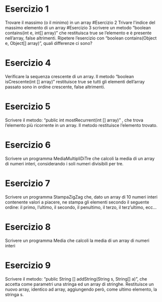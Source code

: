 # Esercizio 1
Trovare il massimo (o il minimo) in un array
#Esercizio 2
Trivare l'indice del massimo elemento di un array
#Esercizio 3
scrivere un metodo “boolean contains(int e, int[] array)” che restituisca true se l’elemento e è presente nell’array, false altrimenti. Ripetere l’esercizio con “boolean contains(Object e, Object[] array)”, quali differenze ci sono?
# Esercizio 4
Verificare la sequenza crescente di un array. Il metodo “boolean isCrescente(int [] array)” restituisce true se tutti gli elementi dell’array passato sono in ordine crescente, false altrimenti.
# Esercizio 5
Scrivere il metodo: “public int mostRecurrent(int [] array)” , che trova l’elemento più ricorrente in un array. Il metodo restituisce l’elemento trovato.
# Esercizio 6
Scrivere un programma MediaMultipliDiTre che calcoli la media di un array di numeri interi, considerando i soli numeri divisibili per tre.
# Esercizio 7
Scrivere un programma StampaZigZag che, dato un array di 10 numeri interi contenente valori a piacere, ne stampa gli elementi secondo il seguente ordine: il primo, l’ultimo, il secondo, il penultimo, il terzo, il terz’ultimo, ecc…
# Esercizio 8
Scrivere un programma Media che calcoli la media di un array di numeri interi
# Esercizio 9
Scrivere il metodo: “public String [] addString(String s, String[] a)”, che accetta come parametri una stringa ed un array di stringhe. Restituisce un nuovo array, identico ad array, aggiungendo però, come ultimo elemento, la stringa s.
